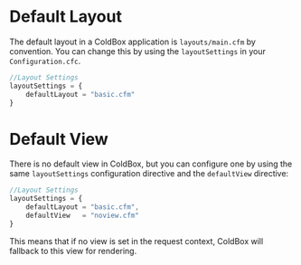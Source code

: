# Default Layout

The default layout in a ColdBox application is `layouts/main.cfm` by convention.  You can change this by using the `layoutSettings` in your `Configuration.cfc`.

```js
//Layout Settings
layoutSettings = {
	defaultLayout = "basic.cfm"
}
```
# Default View
There is no default view in ColdBox, but you can configure one by using the same `layoutSettings` configuration directive and the `defaultView` directive:

```js
//Layout Settings
layoutSettings = {
	defaultLayout = "basic.cfm",
	defaultView   = "noview.cfm"
}
```

This means that if no view is set in the request context, ColdBox will fallback to this view for rendering.

